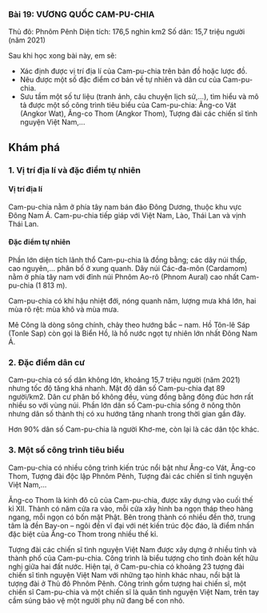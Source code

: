 ### Bài 19: VƯƠNG QUỐC CAM-PU-CHIA

Thủ đô: Phnôm Pênh
Diện tích: 176,5 nghìn km2
Số dân: 15,7 triệu người (năm 2021)

Sau khi học xong bài này, em sẽ:
- Xác định được vị trí địa lí của Cam-pu-chia trên bản đồ hoặc lược đồ.
- Nêu được một số đặc điểm cơ bản về tự nhiên và dân cư của Cam-pu-chia.
- Sưu tầm một số tư liệu (tranh ảnh, câu chuyện lịch sử,...), tìm hiểu và mô tả được một số công trình tiêu biểu của Cam-pu-chia: Ăng-co Vát (Angkor Wat), Ăng-co Thom (Angkor Thom), Tượng đài các chiến sĩ tình nguyện Việt Nam,...

## Khám phá
### 1. Vị trí địa lí và đặc điểm tự nhiên
#### Vị trí địa lí
Cam-pu-chia nằm ở phía tây nam bán đảo Đông Dương, thuộc khu vực Đông Nam Á. Cam-pu-chia tiếp giáp với Việt Nam, Lào, Thái Lan và vịnh Thái Lan.

#### Đặc điểm tự nhiên
Phần lớn diện tích lãnh thổ Cam-pu-chia là đồng bằng; các dãy núi thấp, cao nguyên,... phân bố ở xung quanh. Dãy núi Các-đa-môn (Cardamom) nằm ở phía tây nam với đỉnh núi Phnôm Ao-rô (Phnom Aural) cao nhất Cam-pu-chia (1 813 m).

Cam-pu-chia có khí hậu nhiệt đới, nóng quanh năm, lượng mưa khá lớn, hai mùa rõ rệt: mùa khô và mùa mưa.

Mê Công là dòng sông chính, chảy theo hướng bắc – nam. Hồ Tôn-lê Sáp (Tonle Sap) còn gọi là Biển Hồ, là hồ nước ngọt tự nhiên lớn nhất Đông Nam Á.

### 2. Đặc điểm dân cư
Cam-pu-chia có số dân không lớn, khoảng 15,7 triệu người (năm 2021) nhưng tốc độ tăng khá nhanh. Mật độ dân số Cam-pu-chia đạt 89 người/km2. Dân cư phân bố không đều, vùng đồng bằng đông đúc hơn rất nhiều so với vùng núi. Phần lớn dân số Cam-pu-chia sống ở nông thôn nhưng dân số thành thị có xu hướng tăng nhanh trong thời gian gần đây.

Hơn 90% dân số Cam-pu-chia là người Khơ-me, còn lại là các dân tộc khác.

### 3. Một số công trình tiêu biểu
Cam-pu-chia có nhiều công trình kiến trúc nổi bật như Ăng-co Vát, Ăng-co Thom, Tượng đài độc lập Phnôm Pênh, Tượng đài các chiến sĩ tình nguyện Việt Nam,...

Ăng-co Thom là kinh đô cũ của Cam-pu-chia, được xây dựng vào cuối thế kỉ XII. Thành có năm cửa ra vào, mỗi cửa xây hình ba ngọn tháp theo hàng ngang, mỗi ngọn có bốn mặt Phật. Bên trong thành có nhiều đền thờ, trung tâm là đền Bay-on – ngôi đền vĩ đại với nét kiến trúc độc đáo, là điểm nhấn đặc biệt của Ăng-co Thom trong nhiều thế kỉ.

Tượng đài các chiến sĩ tình nguyện Việt Nam được xây dựng ở nhiều tỉnh và thành phố của Cam-pu-chia. Công trình là biểu tượng cho tình đoàn kết hữu nghị giữa hai đất nước. Hiện tại, ở Cam-pu-chia có khoảng 23 tượng đài chiến sĩ tình nguyện Việt Nam với những tạo hình khác nhau, nổi bật là tượng đài ở Thủ đô Phnôm Pênh. Công trình gồm tượng hai chiến sĩ, một chiến sĩ Cam-pu-chia và một chiến sĩ là quân tình nguyện Việt Nam, trên tay cầm súng bảo vệ một người phụ nữ đang bế con nhỏ.
